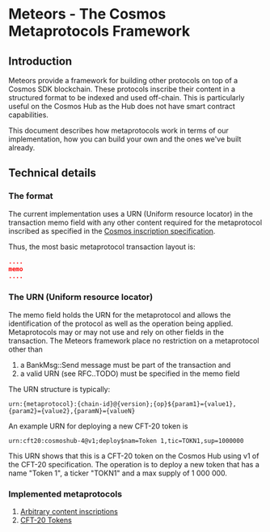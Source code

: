 # Meteors - The Cosmos Metaprotocols Framework

## Introduction

Meteors provide a framework for building other protocols on top of a Cosmos SDK blockchain. These protocols inscribe their content in a structured format to be indexed and used off-chain. This is particularly useful on the Cosmos Hub as the Hub does not have smart contract capabilities.

This document describes how metaprotocols work in terms of our implementation, how you can build your own and the ones we've built already.

## Technical details

### The format

The current implementation uses a URN (Uniform resource locator) in the transaction memo field with any other content required for the metaprotocol inscribed as specified in the [Cosmos inscription specification](cosmos-inscriptions.md).

Thus, the most basic metaprotocol transaction layout is:

```json
....
memo
....
```

### The URN (Uniform resource locator)

The memo field holds the URN for the metaprotocol and allows the identification of the protocol as well as the operation being applied. Metaprotocols may or may not use and rely on other fields in the transaction. The Meteors framework place no restriction on a metaprotocol other than 

1. a BankMsg::Send message must be part of the transaction and 
2. a valid URN (see RFC..TODO) must be specified in the memo field

The URN structure is typically:

`urn:{metaprotocol}:{chain-id}@{version};{op}${param1}={value1},{param2}={value2},{paramN}={valueN}`

An example URN for deploying a new CFT-20 token is

`urn:cft20:cosmoshub-4@v1;deploy$nam=Token 1,tic=TOKN1,sup=1000000`

This URN shows that this is a CFT-20 token on the Cosmos Hub using v1 of the CFT-20 specification. The operation is to deploy a new token that has a name "Token 1", a ticker "TOKN1" and a max supply of 1 000 000.

### Implemented metaprotocols

1. [Arbitrary content inscriptions](./metaprotocols/inscriptions.md)
2. [CFT-20 Tokens](./metaprotocols/cft20.md)

